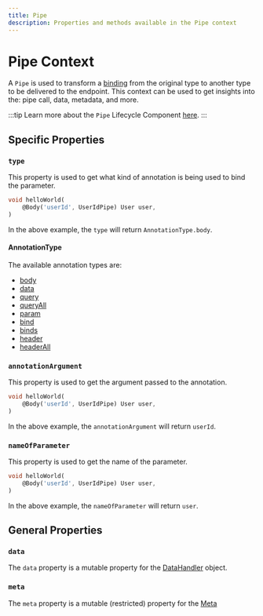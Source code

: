 ```yaml
---
title: Pipe
description: Properties and methods available in the Pipe context
---
```


# Pipe Context

A `Pipe` is used to transform a [binding] from the original type to another type to be delivered to the endpoint. This context can be used to get insights into the: pipe call, data, metadata, and more.

:::tip
Learn more about the `Pipe` Lifecycle Component [here][pipes].
:::

## Specific Properties

### `type`

This property is used to get what kind of annotation is being used to bind the parameter.

```dart
void helloWorld(
    @Body('userId', UserIdPipe) User user,
)
```

In the above example, the `type` will return `AnnotationType.body`.

#### AnnotationType

The available annotation types are:

- [body][binding-body]
- [data][binding-data]
- [query][binding-query]
- [queryAll][binding-all-values]
- [param][binding-param]
- [bind][binding-bind]
- [binds][binding-via-binds]
- [header][binding-header]
- [headerAll][binding-all-values-1]

### `annotationArgument`

This property is used to get the argument passed to the annotation.

```dart
void helloWorld(
    @Body('userId', UserIdPipe) User user,
)
```

In the above example, the `annotationArgument` will return `userId`.

### `nameOfParameter`

This property is used to get the name of the parameter.

```dart
void helloWorld(
    @Body('userId', UserIdPipe) User user,
)
```

In the above example, the `nameOfParameter` will return `user`.

## General Properties

### `data`

The `data` property is a mutable property for the [DataHandler][data_handler] object.

### `meta`

The `meta` property is a mutable (restricted) property for the [Meta][meta_handler]

[pipes]: ../core/pipes.md
[data_handler]: ./core/data_handler.md
[binding]: ../core/binding.md
[meta_handler]: ./core/meta_handler.md
[binding-body]: ../core/binding.md#body
[binding-data]: ../core/binding.md#data
[binding-query]: ../core/binding.md#query
[binding-all-values]: ../core/binding.md#all-values
[binding-param]: ../core/binding.md#param
[binding-bind]: ../core/binding.md#bind
[binding-via-binds]: ../core/binding.md#via-binds
[binding-header]: ../core/binding.md#header
[binding-all-values-1]: ../core/binding.md#all-values-1
